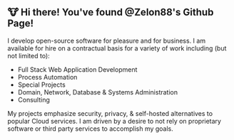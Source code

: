 ## :cow: Hi there! You've found @Zelon88's Github Page!

I develop open-source software for pleasure and for business. I am available for hire on a contractual basis for a variety of work including (but not limited to):

* Full Stack Web Application Development
* Process Automation
* Special Projects
* Domain, Network, Database & Systems Administration
* Consulting

My projects emphasize security, privacy, & self-hosted alternatives to popular Cloud services. I am driven by a desire to not rely on proprietary software or third party services to accomplish my goals. 
